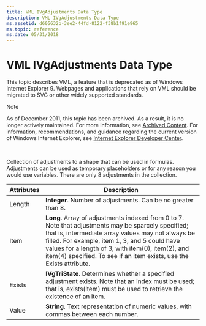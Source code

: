 ```yaml
---
title: VML IVgAdjustments Data Type
description: VML IVgAdjustments Data Type
ms.assetid: d605632b-3ee2-44fd-8122-f38b1f91e965
ms.topic: reference
ms.date: 05/31/2018
---
```


# VML IVgAdjustments Data Type

This topic describes VML, a feature that is deprecated as of Windows Internet Explorer 9. Webpages and applications that rely on VML should be migrated to SVG or other widely supported standards.

> [!Note]  
> As of December 2011, this topic has been archived. As a result, it is no longer actively maintained. For more information, see [Archived Content](/previous-versions/windows/internet-explorer/ie-developer/). For information, recommendations, and guidance regarding the current version of Windows Internet Explorer, see [Internet Explorer Developer Center](https://msdn.microsoft.com/ie/).

 

Collection of adjustments to a shape that can be used in formulas. Adjustments can be used as temporary placeholders or for any reason you would use variables. There are only 8 adjustments in the collection.



| Attributes | Description                                                                                                                                                                                                                                                                                                                            |
|------------|----------------------------------------------------------------------------------------------------------------------------------------------------------------------------------------------------------------------------------------------------------------------------------------------------------------------------------------|
| Length     | **Integer**. Number of adjustments. Can be no greater than 8.                                                                                                                                                                                                                                                                          |
| Item       | **Long**. Array of adjustments indexed from 0 to 7. Note that adjustments may be sparcely specified; that is, intermediate array values may not always be filled. For example, item 1, 3, and 5 could have values for a length of 3, with item(0), item(2), and item(4) specified. To see if an item exists, use the Exists attribute. |
| Exists     | **IVgTriState**. Determines whether a specified adjustment exists. Note that an index must be used; that is, exists(item) must be used to retrieve the existence of an item.                                                                                                                                                           |
| Value      | **String**. Text representation of numeric values, with commas between each number.                                                                                                                                                                                                                                                    |



 

 

 
